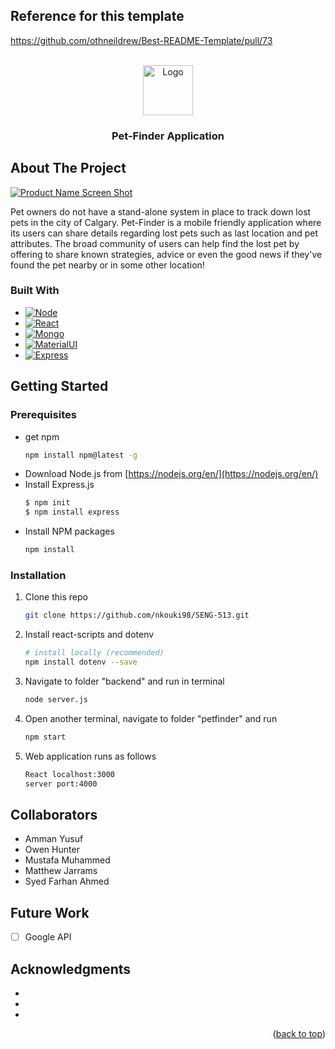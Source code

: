 <!-- Improved compatibility of back to top link: See: https://github.com/othneildrew/Best-README-Template/pull/73 -->
<a name="readme-top"></a>
<!--
*** Thanks for checking out the Best-README-Template. If you have a suggestion
*** that would make this better, please fork the repo and create a pull request
*** or simply open an issue with the tag "enhancement".
*** Don't forget to give the project a star!
*** Thanks again! Now go create something AMAZING! :D
-->

<!-- Reference for this template -->
## Reference for this template
[https://github.com/othneildrew/Best-README-Template/pull/73 ](https://github.com/othneildrew/Best-README-Template)


<!-- PROJECT LOGO -->
<br />
<div align="center">
  <a href="[image](https://github.com/nkouki98/SENG-513/blob/main/Spike2.png)">
    <img src="images/logo.png" alt="Logo" width="80" height="80">
  </a>

<h3 align="center">Pet-Finder Application</h3>

</div>



<!-- ABOUT THE PROJECT -->
## About The Project

[![Product Name Screen Shot][product-screenshot]](https://github.com/nkouki98/test/blob/main/image.png)

Pet owners do not have a stand-alone system in place to track down lost pets in the city of Calgary. 
Pet-Finder is a mobile friendly application where its users can share details regarding lost pets such as last location and pet attributes. 
The broad community of users can help find the lost pet by offering to share known strategies, advice or even the good news if they've found the pet 
nearby or in some other location!


### Built With

* [![Node][Node.js]][Node-url]
* [![React][React.js]][React-url]
* [![Mongo][MongoDB]][MongoDB-url]
* [![MaterialUI][MaterialUI]][Material-url]
* [![Express][Express.js]][Express-url]



<!-- GETTING STARTED -->
## Getting Started

### Prerequisites
* get npm
  ```sh
  npm install npm@latest -g
  ```
* Download Node.js from [https://nodejs.org/en/](https://nodejs.org/en/)
* Install Express.js 
    ```sh
    $ npm init 
    $ npm install express
    ```
* Install NPM packages
   ```sh
   npm install
   ```

### Installation

1. Clone this repo 
   ```sh
   git clone https://github.com/nkouki98/SENG-513.git
   ```
2. Install react-scripts and dotenv
    ```sh
   # install locally (recommended)
   npm install dotenv --save 
   ```
 3. Navigate to folder "backend" and run in terminal
    ```sh
    node server.js
    ```
 4. Open another terminal, navigate to folder "petfinder" and run 
    ```sh
    npm start
    ``` 
 5. Web application runs as follows  
    ```sh 
    React localhost:3000 
    server port:4000 
    ```  


<!-- COLLABORATORS -->
## Collaborators

* Amman Yusuf
* Owen Hunter
* Mustafa Muhammed 
* Matthew Jarrams 
* Syed Farhan Ahmed


<!-- Future Work -->
## Future Work

- [ ] Google API



<!-- ACKNOWLEDGMENTS -->
## Acknowledgments

* []()
* []()
* []()

<p align="right">(<a href="#readme-top">back to top</a>)</p>



<!-- MARKDOWN LINKS & IMAGES -->
<!-- https://www.markdownguide.org/basic-syntax/#reference-style-links -->
[Express.js]:https://img.shields.io/badge/Express.js-404D59?style=for-the-badge
[Express-url]:https://expressjs.com/
[MongoDB]:https://img.shields.io/badge/MongoDB-4EA94B?style=for-the-badge&logo=mongodb&logoColor=white
[MongoDB-url]:https://www.mongodb.com/
[MaterialUI]:https://img.shields.io/badge/Material--UI-0081CB?style=for-the-badge&logo=material-ui&logoColor=white
[Material-url]:https://mui.com/
[Node.js]:https://img.shields.io/badge/Node.js-43853D?style=for-the-badge&logo=node.js&logoColor=white
[Node-url]:https://nodejs.org/en/
[React.js]:https://img.shields.io/badge/React-20232A?style=for-the-badge&logo=react&logoColor=61DAFB
[React-url]:https://reactjs.org/
[product-screenshot]:https://github.com/nkouki98/SENG-513/blob/main/image.png
[image]:https://github.com/nkouki98/SENG-513/blob/main/Spike2.png
